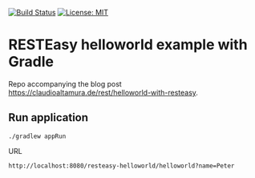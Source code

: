 [![Build Status](https://travis-ci.org/claudioaltamura/resteasy-helloworld.svg?branch=master)](https://travis-ci.org/claudioaltamura/resteasy-helloworld)
[![License: MIT](https://img.shields.io/badge/License-MIT-yellow.svg)](https://opensource.org/licenses/MIT)

# RESTEasy helloworld example with Gradle

Repo accompanying the blog post https://claudioaltamura.de/rest/helloworld-with-resteasy.

## Run application
    ./gradlew appRun

URL

    http://localhost:8080/resteasy-helloworld/helloworld?name=Peter
